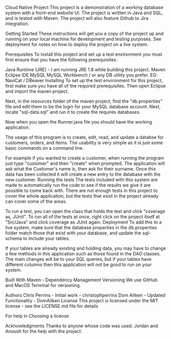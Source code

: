 Cloud Native Project
This project is a demonstration of a working database system with a front-end website UI. The project is written in Java and SQL, and is tested with Maven. The project will also feature Github to Jira integration.

Getting Started
These instructions will get you a copy of the project up and running on your local machine for development and testing purposes. See deployment for notes on how to deploy the project on a live system.

Prerequisites
To install this project and set up a test environment you must first ensure that you have the following prerequisites:

Java Runtime (JRE) - I am running JRE 1.8 while building this project.
Maven
Eclipse IDE
MySQL
MySQL Workbench / or any DB utility you prefer. EG: NaviCat / DBeaver
Installing
To set up the test environment for this project, first make sure you have all of the required prerequisites. Then open Eclipse and import the maven project.

Next, in the resources folder of the maven project, find the "db.properties" file and edit them to be the login for your MySQL database account. Next, locate "sql-data.sql" and run it to create the requires databases.

Now when you open the Runner.java file you should have the working application.

The usage of this program is to create, edit, read, and update a databse for customers, orders, and items. The usability is very simple as it is just some basic commands on a command line. 

For example if you wanted to create a customer, when running the program just type "customer" and then "create" when prompted. The application will ask what the Customer's name is, then ask for their surname. Once this data has been collected it will create a new entry to the database with the new customer.
Running the tests
The tests included with this system are made to automatically run the code to see if the results we give it are possible to come back with. There are not enough tests in this project to cover the whole application, but the tests that exist in the project already can cover some of the areas.

To run a test, you can open the class that holds the test and click "coverage as, JUnit". To run all of the tests at once, right click on the project itself at "Src/Java" and click coverage as JUnit again.
Deployment
To add this to a live system, make sure that the database properties in the db.properties folder match those that exist with your database, and update the sql-schema to include your tables.

If your tables are already existing and holding data, you may have to change a few methods in this application such as those found in the DAO classes. The main changes will be to your SQL queries, but if your tables have different columns then this application will not be good to run on your system.

Built With
Maven - Dependency Management
Versioning
We use GitHub and MacOS Terminal for versioning.

Authors
Chris Perrins - Initial work - christophperrins
Dom Aitken - Updated Functionality - DomAitken
License
This project is licensed under the MIT license - see the LICENSE.md file for details

For help in Choosing a license

Acknowledgments
Thanks to anyone whose code was used.
Jordan and Anoush for the help with the project.
